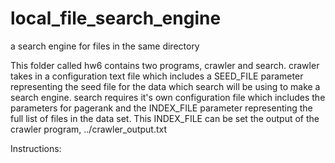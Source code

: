 # local_file_search_engine
a search engine for files in the same directory

This folder called hw6 contains two programs, crawler and search. crawler
takes in a configuration text file which includes a SEED_FILE parameter
representing the seed file for the data which search will be using to make
a search engine. search requires it's own configuration file which includes
the parameters for pagerank and the INDEX_FILE parameter representing the 
full list of files in the data set. This INDEX_FILE can be set the output 
of the crawler program, ../crawler_output.txt


Instructions:
